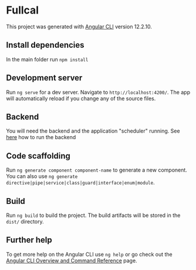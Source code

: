 # Fullcal

This project was generated with [Angular CLI](https://github.com/angular/angular-cli) version 12.2.10.


## Install dependencies

In the main folder run `npm install`

## Development server

Run `ng serve` for a dev server. Navigate to `http://localhost:4200/`. The app will automatically reload if you change any of the source files.

## Backend

You will need the backend and the application "scheduler" running. See [here](https://github.com/Aktobohor/backendCalendar) how to run the backend

## Code scaffolding

Run `ng generate component component-name` to generate a new component. You can also use `ng generate directive|pipe|service|class|guard|interface|enum|module`.

## Build

Run `ng build` to build the project. The build artifacts will be stored in the `dist/` directory.

## Further help

To get more help on the Angular CLI use `ng help` or go check out the [Angular CLI Overview and Command Reference](https://angular.io/cli) page.
